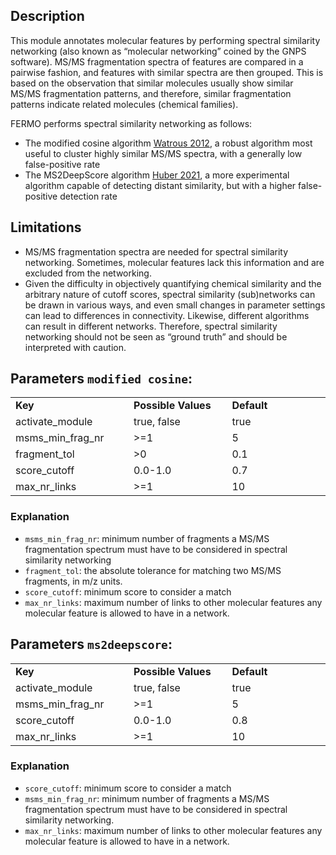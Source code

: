 ## Description

This module annotates molecular features by performing spectral similarity networking (also known as “molecular networking” coined by the GNPS software).
MS/MS fragmentation spectra of features are compared in a pairwise fashion, and features with similar spectra are then grouped. 
This is based on the observation that similar molecules usually show similar MS/MS fragmentation patterns, and therefore, similar fragmentation patterns indicate related molecules (chemical families). 

FERMO performs spectral similarity networking as follows:

- The modified cosine algorithm [Watrous 2012](https://doi.org/10.1073/pnas.1203689109), a robust algorithm most useful to cluster highly similar MS/MS spectra, with a generally low false-positive rate
- The MS2DeepScore algorithm [Huber 2021](https://doi.org/10.1186/s13321-021-00558-4), a more experimental algorithm capable of detecting distant similarity, but with a higher false-positive detection rate

## Limitations

- MS/MS fragmentation spectra are needed for spectral similarity networking. Sometimes, molecular features lack this information and are excluded from the networking.
- Given the difficulty in objectively quantifying chemical similarity and the arbitrary nature of cutoff scores, spectral similarity (sub)networks can be drawn in various ways, and even small changes in parameter settings can lead to differences in connectivity. Likewise, different algorithms can result in different networks. Therefore, spectral similarity networking should not be seen as “ground truth” and should be interpreted with caution.


## Parameters `modified cosine`:

<table style="width: 100%;">
 <tr>
  <td style="width: 25%;"><b>Key</b></td>
  <td style="width: 25%;"><b>Possible Values</b></td>
  <td style="width: 25%;"><b>Default</b></td>
 </tr>
 <tr>
  <td style="width: 25%;">activate_module</td>
  <td style="width: 25%;">true, false</td>
  <td style="width: 25%;">true</td>
 </tr>
 <tr>
  <td style="width: 25%;">msms_min_frag_nr</td>
  <td style="width: 25%;"> >=1 </td>
  <td style="width: 25%;">5</td>
 </tr>
 <tr>
  <td style="width: 25%;">fragment_tol</td>
  <td style="width: 25%;"> >0 </td>
  <td style="width: 25%;">0.1</td>
 </tr>
 <tr>
  <td style="width: 25%;">score_cutoff</td>
  <td style="width: 25%;">0.0-1.0</td>
  <td style="width: 25%;">0.7</td>
 </tr>
 <tr>
  <td style="width: 25%;">max_nr_links</td>
  <td style="width: 25%;"> >=1 </td>
  <td style="width: 25%;">10</td>
 </tr>
</table>

### Explanation

- `msms_min_frag_nr`: minimum number of fragments a MS/MS fragmentation spectrum must have to be considered in spectral similarity networking
- `fragment_tol`: the absolute tolerance for matching two MS/MS fragments, in m/z units.
- `score_cutoff`: minimum score to consider a match
- `max_nr_links`: maximum number of links to other molecular features any molecular feature is allowed to have in a network.

## Parameters `ms2deepscore`:

<table style="width: 100%;">
 <tr>
  <td style="width: 25%;"><b>Key</b></td>
  <td style="width: 25%;"><b>Possible Values</b></td>
  <td style="width: 25%;"><b>Default</b></td>
 </tr>
 <tr>
  <td style="width: 25%;">activate_module</td>
  <td style="width: 25%;">true, false</td>
  <td style="width: 25%;">true</td>
 </tr>
 <tr>
  <td style="width: 25%;">msms_min_frag_nr</td>
  <td style="width: 25%;"> >=1 </td>
  <td style="width: 25%;">5</td>
 </tr>
 <tr>
  <td style="width: 25%;">score_cutoff</td>
  <td style="width: 25%;">0.0-1.0</td>
  <td style="width: 25%;">0.8</td>
 </tr>
 <tr>
  <td style="width: 25%;">max_nr_links</td>
  <td style="width: 25%;"> >=1 </td>
  <td style="width: 25%;">10</td>
 </tr>
</table>

### Explanation

- `score_cutoff`: minimum score to consider a match
- `msms_min_frag_nr`: minimum number of fragments a MS/MS fragmentation spectrum must have to be considered in spectral similarity networking.
- `max_nr_links`: maximum number of links to other molecular features any molecular feature is allowed to have in a network.



